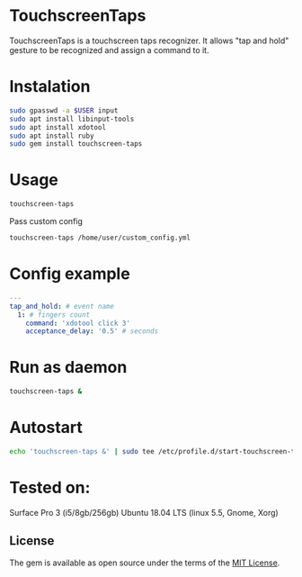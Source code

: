 # TouchscreenTaps

TouchscreenTaps is a touchscreen taps recognizer. It allows "tap and hold" gesture to be recognized and assign a command to it.

# Instalation

```bash
sudo gpasswd -a $USER input
sudo apt install libinput-tools
sudo apt install xdotool
sudo apt install ruby
sudo gem install touchscreen-taps
```

# Usage
```bash
touchscreen-taps
```
Pass custom config 
```bash
touchscreen-taps /home/user/custom_config.yml
```

# Config example
```yaml
---
tap_and_hold: # event name
  1: # fingers count
    command: 'xdotool click 3'
    acceptance_delay: '0.5' # seconds
```
# Run as daemon
```bash
touchscreen-taps &
```

# Autostart
```bash
echo 'touchscreen-taps &' | sudo tee /etc/profile.d/start-touchscreen-taps.sh
```

# Tested on:
Surface Pro 3 (i5/8gb/256gb)
Ubuntu 18.04 LTS (linux 5.5, Gnome, Xorg)


## License

The gem is available as open source under the terms of the [MIT License](https://opensource.org/licenses/MIT).
